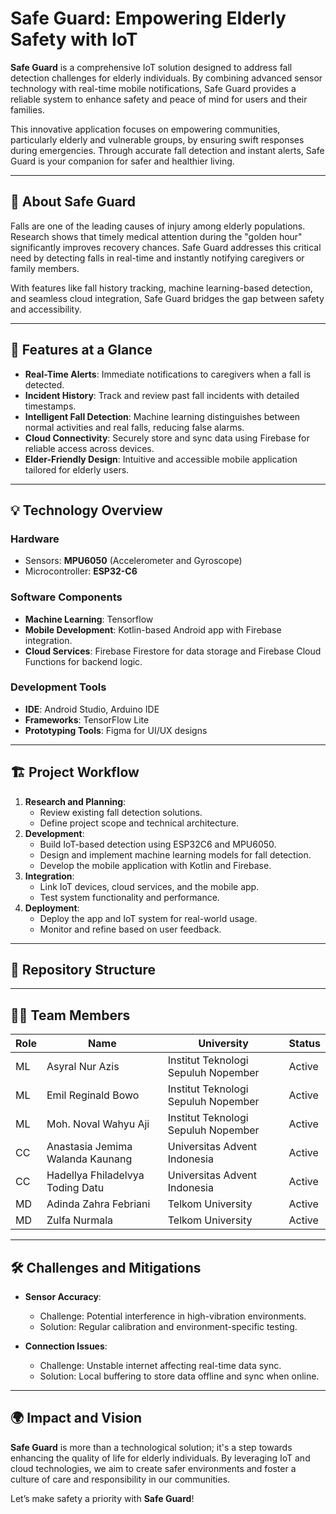 # Safe Guard: Empowering Elderly Safety with IoT

**Safe Guard** is a comprehensive IoT solution designed to address fall detection challenges for elderly individuals. By combining advanced sensor technology with real-time mobile notifications, Safe Guard provides a reliable system to enhance safety and peace of mind for users and their families.

This innovative application focuses on empowering communities, particularly elderly and vulnerable groups, by ensuring swift responses during emergencies. Through accurate fall detection and instant alerts, Safe Guard is your companion for safer and healthier living.

---

## 🌟 **About Safe Guard**

Falls are one of the leading causes of injury among elderly populations. Research shows that timely medical attention during the "golden hour" significantly improves recovery chances. Safe Guard addresses this critical need by detecting falls in real-time and instantly notifying caregivers or family members.

With features like fall history tracking, machine learning-based detection, and seamless cloud integration, Safe Guard bridges the gap between safety and accessibility.

---

## 🔑 **Features at a Glance**

- **Real-Time Alerts**: Immediate notifications to caregivers when a fall is detected.
- **Incident History**: Track and review past fall incidents with detailed timestamps.
- **Intelligent Fall Detection**: Machine learning distinguishes between normal activities and real falls, reducing false alarms.
- **Cloud Connectivity**: Securely store and sync data using Firebase for reliable access across devices.
- **Elder-Friendly Design**: Intuitive and accessible mobile application tailored for elderly users.

---

## 💡 **Technology Overview**

### **Hardware**
- Sensors: **MPU6050** (Accelerometer and Gyroscope)
- Microcontroller: **ESP32-C6**

### **Software Components**
- **Machine Learning**: Tensorflow
- **Mobile Development**: Kotlin-based Android app with Firebase integration.
- **Cloud Services**: Firebase Firestore for data storage and Firebase Cloud Functions for backend logic.

### **Development Tools**
- **IDE**: Android Studio, Arduino IDE
- **Frameworks**: TensorFlow Lite
- **Prototyping Tools**: Figma for UI/UX designs

---

## 🏗️ **Project Workflow**

1. **Research and Planning**:
   - Review existing fall detection solutions.
   - Define project scope and technical architecture.
2. **Development**:
   - Build IoT-based detection using ESP32C6 and MPU6050.
   - Design and implement machine learning models for fall detection.
   - Develop the mobile application with Kotlin and Firebase.
3. **Integration**:
   - Link IoT devices, cloud services, and the mobile app.
   - Test system functionality and performance.
4. **Deployment**:
   - Deploy the app and IoT system for real-world usage.
   - Monitor and refine based on user feedback.

---

## 📂 **Repository Structure**


---

## 👩‍💻 **Team Members**

| Role  | Name                           | University                       | Status  |
|-------|--------------------------------|----------------------------------|---------|
| ML    | Asyral Nur Azis                | Institut Teknologi Sepuluh Nopember | Active  |
| ML    | Emil Reginald Bowo             | Institut Teknologi Sepuluh Nopember | Active  |
| ML    | Moh. Noval Wahyu Aji           | Institut Teknologi Sepuluh Nopember | Active  |
| CC    | Anastasia Jemima Walanda Kaunang | Universitas Advent Indonesia    | Active  |
| CC    | Hadellya Fhiladelvya Toding Datu | Universitas Advent Indonesia    | Active  |
| MD    | Adinda Zahra Febriani          | Telkom University                | Active  |
| MD    | Zulfa Nurmala                  | Telkom University                | Active  |

---

## 🛠️ **Challenges and Mitigations**

- **Sensor Accuracy**:
  - Challenge: Potential interference in high-vibration environments.
  - Solution: Regular calibration and environment-specific testing.

- **Connection Issues**:
  - Challenge: Unstable internet affecting real-time data sync.
  - Solution: Local buffering to store data offline and sync when online.

---

## 🌍 **Impact and Vision**

**Safe Guard** is more than a technological solution; it's a step towards enhancing the quality of life for elderly individuals. By leveraging IoT and cloud technologies, we aim to create safer environments and foster a culture of care and responsibility in our communities.


Let’s make safety a priority with **Safe Guard**!
